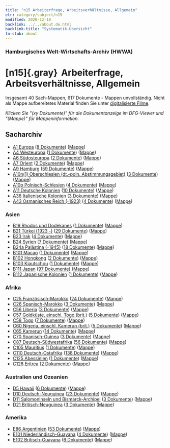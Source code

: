 ```yaml
---
title: "n15 Arbeiterfrage, Arbeitsverhältnisse, Allgemein"
etr: category/subject/n15
modified: 2020-12-18
backlink: ../../about.de.html
backlink-title: "Systematik-Übersicht"
fn-stub: about
---
```


### Hamburgisches Welt-Wirtschafts-Archiv (HWWA)
# [n15]{.gray}&#8201; Arbeiterfrage, Arbeitsverhältnisse, Allgemein&#160; 




Insgesamt 40 Sach-Mappen, 617 Dokumente - Mappen unvollständig.
Nicht als Mappe aufbereitetes Material finden Sie unter [digitalisierte Filme](/film/h1_sh).

_Klicken Sie "(xy Dokumente)" für die Dokumentanzeige im DFG-Viewer und "(Mappe)" für Mappeninformation._

## Sacharchiv



- [A1 Europa](../../../geo/about.de.html#A1) (<a href="https://dfg-viewer.de/show/?tx_dlf[id]=https://pm20.zbw.eu/mets/sh/1408xx/140892/1451xx/145155/public.mets.de.xml" target="_blank">8 Dokumente</a>) ([Mappe](http://purl.org/pressemappe20/folder/sh/140892,145155))
- [A4 Westeuropa](../../../geo/about.de.html#A4) (<a href="https://dfg-viewer.de/show/?tx_dlf[id]=https://pm20.zbw.eu/mets/sh/1408xx/140897/1451xx/145155/public.mets.de.xml" target="_blank">1 Dokumente</a>) ([Mappe](http://purl.org/pressemappe20/folder/sh/140897,145155))
- [A6 Südosteuropa](../../../geo/about.de.html#A6) (<a href="https://dfg-viewer.de/show/?tx_dlf[id]=https://pm20.zbw.eu/mets/sh/1409xx/140900/1451xx/145155/public.mets.de.xml" target="_blank">2 Dokumente</a>) ([Mappe](http://purl.org/pressemappe20/folder/sh/140900,145155))
- [A7 Orient](../../../geo/about.de.html#A7) (<a href="https://dfg-viewer.de/show/?tx_dlf[id]=https://pm20.zbw.eu/mets/sh/1409xx/140902/1451xx/145155/public.mets.de.xml" target="_blank">2 Dokumente</a>) ([Mappe](http://purl.org/pressemappe20/folder/sh/140902,145155))
- [A9 Hamburg](../../../geo/about.de.html#A9) (<a href="https://dfg-viewer.de/show/?tx_dlf[id]=https://pm20.zbw.eu/mets/sh/1409xx/140905/1451xx/145155/public.mets.de.xml" target="_blank">59 Dokumente</a>) ([Mappe](http://purl.org/pressemappe20/folder/sh/140905,145155))
- [A10n(1) Oberschlesien (dt.-poln. Abstimmungsgebiet)](../../../geo/about.de.html#A10n(1)) (<a href="https://dfg-viewer.de/show/?tx_dlf[id]=https://pm20.zbw.eu/mets/sh/1409xx/140948/1451xx/145155/public.mets.de.xml" target="_blank">3 Dokumente</a>) ([Mappe](http://purl.org/pressemappe20/folder/sh/140948,145155))
- [A10p Polnisch-Schlesien](../../../geo/about.de.html#A10p) (<a href="https://dfg-viewer.de/show/?tx_dlf[id]=https://pm20.zbw.eu/mets/sh/1409xx/140951/1451xx/145155/public.mets.de.xml" target="_blank">4 Dokumente</a>) ([Mappe](http://purl.org/pressemappe20/folder/sh/140951,145155))
- [A11 Deutsche Kolonien](../../../geo/about.de.html#A11) (<a href="https://dfg-viewer.de/show/?tx_dlf[id]=https://pm20.zbw.eu/mets/sh/1409xx/140960/1451xx/145155/public.mets.de.xml" target="_blank">10 Dokumente</a>) ([Mappe](http://purl.org/pressemappe20/folder/sh/140960,145155))
- [A36 Italienische Kolonien](../../../geo/about.de.html#A36) (<a href="https://dfg-viewer.de/show/?tx_dlf[id]=https://pm20.zbw.eu/mets/sh/1410xx/141012/1451xx/145155/public.mets.de.xml" target="_blank">3 Dokumente</a>) ([Mappe](http://purl.org/pressemappe20/folder/sh/141012,145155))
- [A43 Osmanisches Reich (-1923)](../../../geo/about.de.html#A43) (<a href="https://dfg-viewer.de/show/?tx_dlf[id]=https://pm20.zbw.eu/mets/sh/1410xx/141034/1451xx/145155/public.mets.de.xml" target="_blank">4 Dokumente</a>) ([Mappe](http://purl.org/pressemappe20/folder/sh/141034,145155))

### Asien

- [B19 Rhodos und Dodekanes](../../../geo/about.de.html#B19) (<a href="https://dfg-viewer.de/show/?tx_dlf[id]=https://pm20.zbw.eu/mets/sh/1411xx/141106/1451xx/145155/public.mets.de.xml" target="_blank">1 Dokumente</a>) ([Mappe](http://purl.org/pressemappe20/folder/sh/141106,145155))
- [B21 Türkei (1923 -)](../../../geo/about.de.html#B21) (<a href="https://dfg-viewer.de/show/?tx_dlf[id]=https://pm20.zbw.eu/mets/sh/1411xx/141111/1451xx/145155/public.mets.de.xml" target="_blank">29 Dokumente</a>) ([Mappe](http://purl.org/pressemappe20/folder/sh/141111,145155))
- [B23 Irak](../../../geo/about.de.html#B23) (<a href="https://dfg-viewer.de/show/?tx_dlf[id]=https://pm20.zbw.eu/mets/sh/1411xx/141113/1451xx/145155/public.mets.de.xml" target="_blank">4 Dokumente</a>) ([Mappe](http://purl.org/pressemappe20/folder/sh/141113,145155))
- [B24 Syrien](../../../geo/about.de.html#B24) (<a href="https://dfg-viewer.de/show/?tx_dlf[id]=https://pm20.zbw.eu/mets/sh/1411xx/141114/1451xx/145155/public.mets.de.xml" target="_blank">7 Dokumente</a>) ([Mappe](http://purl.org/pressemappe20/folder/sh/141114,145155))
- [B24a Palästina (-1945)](../../../geo/about.de.html#B24a) (<a href="https://dfg-viewer.de/show/?tx_dlf[id]=https://pm20.zbw.eu/mets/sh/1411xx/141115/1451xx/145155/public.mets.de.xml" target="_blank">18 Dokumente</a>) ([Mappe](http://purl.org/pressemappe20/folder/sh/141115,145155))
- [B101 Macao](../../../geo/about.de.html#B101) (<a href="https://dfg-viewer.de/show/?tx_dlf[id]=https://pm20.zbw.eu/mets/sh/1412xx/141267/1451xx/145155/public.mets.de.xml" target="_blank">1 Dokumente</a>) ([Mappe](http://purl.org/pressemappe20/folder/sh/141267,145155))
- [B102 Hongkong](../../../geo/about.de.html#B102) (<a href="https://dfg-viewer.de/show/?tx_dlf[id]=https://pm20.zbw.eu/mets/sh/1412xx/141268/1451xx/145155/public.mets.de.xml" target="_blank">2 Dokumente</a>) ([Mappe](http://purl.org/pressemappe20/folder/sh/141268,145155))
- [B103 Kiautschou](../../../geo/about.de.html#B103) (<a href="https://dfg-viewer.de/show/?tx_dlf[id]=https://pm20.zbw.eu/mets/sh/1261xx/126163/1451xx/145155/public.mets.de.xml" target="_blank">1 Dokumente</a>) ([Mappe](http://purl.org/pressemappe20/folder/sh/126163,145155))
- [B111 Japan](../../../geo/about.de.html#B111) (<a href="https://dfg-viewer.de/show/?tx_dlf[id]=https://pm20.zbw.eu/mets/sh/1412xx/141272/1451xx/145155/public.mets.de.xml" target="_blank">97 Dokumente</a>) ([Mappe](http://purl.org/pressemappe20/folder/sh/141272,145155))
- [B112 Japanische Kolonien](../../../geo/about.de.html#B112) (<a href="https://dfg-viewer.de/show/?tx_dlf[id]=https://pm20.zbw.eu/mets/sh/1412xx/141273/1451xx/145155/public.mets.de.xml" target="_blank">1 Dokumente</a>) ([Mappe](http://purl.org/pressemappe20/folder/sh/141273,145155))

### Afrika

- [C25 Französisch-Marokko](../../../geo/about.de.html#C25) (<a href="https://dfg-viewer.de/show/?tx_dlf[id]=https://pm20.zbw.eu/mets/sh/1413xx/141358/1451xx/145155/public.mets.de.xml" target="_blank">24 Dokumente</a>) ([Mappe](http://purl.org/pressemappe20/folder/sh/141358,145155))
- [C26 Spanisch-Marokko](../../../geo/about.de.html#C26) (<a href="https://dfg-viewer.de/show/?tx_dlf[id]=https://pm20.zbw.eu/mets/sh/1413xx/141359/1451xx/145155/public.mets.de.xml" target="_blank">3 Dokumente</a>) ([Mappe](http://purl.org/pressemappe20/folder/sh/141359,145155))
- [C56 Liberia](../../../geo/about.de.html#C56) (<a href="https://dfg-viewer.de/show/?tx_dlf[id]=https://pm20.zbw.eu/mets/sh/1414xx/141405/1451xx/145155/public.mets.de.xml" target="_blank">3 Dokumente</a>) ([Mappe](http://purl.org/pressemappe20/folder/sh/141405,145155))
- [C57 Goldküste, einschl. Togo (brit.)](../../../geo/about.de.html#C57) (<a href="https://dfg-viewer.de/show/?tx_dlf[id]=https://pm20.zbw.eu/mets/sh/1414xx/141406/1451xx/145155/public.mets.de.xml" target="_blank">5 Dokumente</a>) ([Mappe](http://purl.org/pressemappe20/folder/sh/141406,145155))
- [C58 Togo](../../../geo/about.de.html#C58) (<a href="https://dfg-viewer.de/show/?tx_dlf[id]=https://pm20.zbw.eu/mets/sh/1414xx/141408/1451xx/145155/public.mets.de.xml" target="_blank">7 Dokumente</a>) ([Mappe](http://purl.org/pressemappe20/folder/sh/141408,145155))
- [C60 Nigeria, einschl. Kamerun (brit.)](../../../geo/about.de.html#C60) (<a href="https://dfg-viewer.de/show/?tx_dlf[id]=https://pm20.zbw.eu/mets/sh/1414xx/141409/1451xx/145155/public.mets.de.xml" target="_blank">5 Dokumente</a>) ([Mappe](http://purl.org/pressemappe20/folder/sh/141409,145155))
- [C65 Kamerun](../../../geo/about.de.html#C65) (<a href="https://dfg-viewer.de/show/?tx_dlf[id]=https://pm20.zbw.eu/mets/sh/1414xx/141410/1451xx/145155/public.mets.de.xml" target="_blank">14 Dokumente</a>) ([Mappe](http://purl.org/pressemappe20/folder/sh/141410,145155))
- [C70 Spanisch-Guinea](../../../geo/about.de.html#C70) (<a href="https://dfg-viewer.de/show/?tx_dlf[id]=https://pm20.zbw.eu/mets/sh/1414xx/141412/1451xx/145155/public.mets.de.xml" target="_blank">3 Dokumente</a>) ([Mappe](http://purl.org/pressemappe20/folder/sh/141412,145155))
- [C87 Deutsch-Südwestafrika](../../../geo/about.de.html#C87) (<a href="https://dfg-viewer.de/show/?tx_dlf[id]=https://pm20.zbw.eu/mets/sh/1414xx/141450/1451xx/145155/public.mets.de.xml" target="_blank">56 Dokumente</a>) ([Mappe](http://purl.org/pressemappe20/folder/sh/141450,145155))
- [C105 Mauritius](../../../geo/about.de.html#C105) (<a href="https://dfg-viewer.de/show/?tx_dlf[id]=https://pm20.zbw.eu/mets/sh/1414xx/141469/1451xx/145155/public.mets.de.xml" target="_blank">1 Dokumente</a>) ([Mappe](http://purl.org/pressemappe20/folder/sh/141469,145155))
- [C110 Deutsch-Ostafrika](../../../geo/about.de.html#C110) (<a href="https://dfg-viewer.de/show/?tx_dlf[id]=https://pm20.zbw.eu/mets/sh/1414xx/141471/1451xx/145155/public.mets.de.xml" target="_blank">138 Dokumente</a>) ([Mappe](http://purl.org/pressemappe20/folder/sh/141471,145155))
- [C125 Abessinien](../../../geo/about.de.html#C125) (<a href="https://dfg-viewer.de/show/?tx_dlf[id]=https://pm20.zbw.eu/mets/sh/1414xx/141482/1451xx/145155/public.mets.de.xml" target="_blank">1 Dokumente</a>) ([Mappe](http://purl.org/pressemappe20/folder/sh/141482,145155))
- [C126 Eritrea](../../../geo/about.de.html#C126) (<a href="https://dfg-viewer.de/show/?tx_dlf[id]=https://pm20.zbw.eu/mets/sh/1414xx/141483/1451xx/145155/public.mets.de.xml" target="_blank">2 Dokumente</a>) ([Mappe](http://purl.org/pressemappe20/folder/sh/141483,145155))

### Australien und Ozeanien

- [D5 Hawaii](../../../geo/about.de.html#D5) (<a href="https://dfg-viewer.de/show/?tx_dlf[id]=https://pm20.zbw.eu/mets/sh/1415xx/141595/1451xx/145155/public.mets.de.xml" target="_blank">6 Dokumente</a>) ([Mappe](http://purl.org/pressemappe20/folder/sh/141595,145155))
- [D10 Deutsch-Neuguinea](../../../geo/about.de.html#D10) (<a href="https://dfg-viewer.de/show/?tx_dlf[id]=https://pm20.zbw.eu/mets/sh/1416xx/141601/1451xx/145155/public.mets.de.xml" target="_blank">23 Dokumente</a>) ([Mappe](http://purl.org/pressemappe20/folder/sh/141601,145155))
- [D11 Salomoninseln und Bismarck-Archipel](../../../geo/about.de.html#D11) (<a href="https://dfg-viewer.de/show/?tx_dlf[id]=https://pm20.zbw.eu/mets/sh/1416xx/141610/1451xx/145155/public.mets.de.xml" target="_blank">3 Dokumente</a>) ([Mappe](http://purl.org/pressemappe20/folder/sh/141610,145155))
- [D21 Britisch-Neuguinea](../../../geo/about.de.html#D21) (<a href="https://dfg-viewer.de/show/?tx_dlf[id]=https://pm20.zbw.eu/mets/sh/1416xx/141620/1451xx/145155/public.mets.de.xml" target="_blank">3 Dokumente</a>) ([Mappe](http://purl.org/pressemappe20/folder/sh/141620,145155))

### Amerika

- [E86 Argentinien](../../../geo/about.de.html#E86) (<a href="https://dfg-viewer.de/show/?tx_dlf[id]=https://pm20.zbw.eu/mets/sh/1416xx/141692/1451xx/145155/public.mets.de.xml" target="_blank">53 Dokumente</a>) ([Mappe](http://purl.org/pressemappe20/folder/sh/141692,145155))
- [E101 Niederländisch-Guayana](../../../geo/about.de.html#E101) (<a href="https://dfg-viewer.de/show/?tx_dlf[id]=https://pm20.zbw.eu/mets/sh/1416xx/141699/1451xx/145155/public.mets.de.xml" target="_blank">4 Dokumente</a>) ([Mappe](http://purl.org/pressemappe20/folder/sh/141699,145155))
- [E102 Britisch-Guayana](../../../geo/about.de.html#E102) (<a href="https://dfg-viewer.de/show/?tx_dlf[id]=https://pm20.zbw.eu/mets/sh/1417xx/141700/1451xx/145155/public.mets.de.xml" target="_blank">6 Dokumente</a>) ([Mappe](http://purl.org/pressemappe20/folder/sh/141700,145155))


